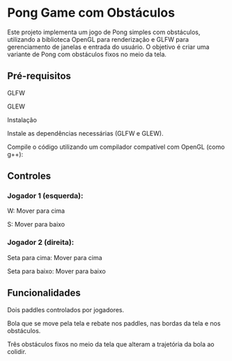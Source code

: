 # Pong Game com Obstáculos

Este projeto implementa um jogo de Pong simples com obstáculos, utilizando a biblioteca OpenGL para renderização e GLFW para gerenciamento de janelas e entrada do usuário. O objetivo é criar uma variante de Pong com obstáculos fixos no meio da tela.

## Pré-requisitos

GLFW

GLEW

Instalação

Instale as dependências necessárias (GLFW e GLEW).

Compile o código utilizando um compilador compatível com OpenGL (como g++):

## Controles
### Jogador 1 (esquerda):

W: Mover para cima

S: Mover para baixo

### Jogador 2 (direita):

Seta para cima: Mover para cima

Seta para baixo: Mover para baixo

## Funcionalidades

Dois paddles controlados por jogadores.

Bola que se move pela tela e rebate nos paddles, nas bordas da tela e nos obstáculos.

Três obstáculos fixos no meio da tela que alteram a trajetória da bola ao colidir.


